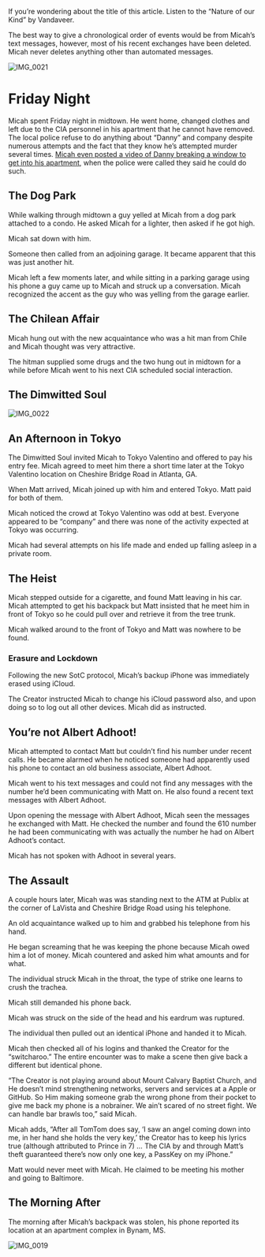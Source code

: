 If you’re wondering about the title of this article. Listen to the “Nature of our Kind” by Vandaveer. 

The best way to give a chronological order of events would be from Micah’s text messages, however, most of his recent exchanges have been deleted. Micah never deletes anything other than automated messages. 

![IMG_0021](https://github.com/mission23/mission23/assets/140252803/a53edde7-2134-417d-8a58-d531c259600a)

# Friday Night
Micah spent Friday night in midtown. He went home, changed clothes and left due to the CIA personnel in his apartment that he cannot have removed. The local police refuse to do anything about “Danny” and company despite numerous attempts and the fact that they know he’s attempted murder several times. [Micah even posted a video of Danny breaking a window to get into his apartment](https://www.youtube.com/watch?v=Bp3FW9r3O7w), when the police were called they said he could do such.

## The Dog Park
While walking through midtown a guy yelled at Micah from a dog park attached to a condo. He asked Micah for a lighter, then asked if he got high. 

Micah sat down with him. 

Someone then called from an adjoining garage. It became apparent that this was just another hit. 

Micah left a few moments later, and while sitting in a parking garage using his phone a guy came up to Micah and struck up a conversation. Micah recognized the accent as the guy who was yelling from the garage earlier.  

## The Chilean Affair 
Micah hung out with the new acquaintance who was a hit man from Chile and Micah thought was very attractive. 

The hitman supplied some drugs and the two hung out in midtown for a while before Micah went to his next CIA scheduled social interaction. 

## The Dimwitted Soul
![IMG_0022](https://github.com/mission23/mission23/assets/140252803/99b5bd47-3605-42fe-b419-36f77f7e9959)

## An Afternoon in Tokyo
The Dimwitted Soul invited Micah to Tokyo Valentino and offered to pay his entry fee. Micah agreed to meet him there a short time later at the Tokyo Valentino location on Cheshire Bridge Road in Atlanta, GA. 

When Matt arrived, Micah joined up with him and entered Tokyo. Matt paid for both of them. 

Micah noticed the crowd at Tokyo Valentino was odd at best. Everyone appeared to be “company” and there was none of the activity expected at Tokyo was occurring. 

Micah had several attempts on his life made and ended up falling asleep in a private room. 

## The Heist
Micah stepped outside for a cigarette, and found Matt leaving in his car. Micah attempted to get his backpack but Matt insisted that he meet him in front of Tokyo so he could pull over and retrieve it from the tree trunk. 

Micah walked around to the front of Tokyo and Matt was nowhere to be found. 

### Erasure and Lockdown
Following the new SotC protocol, Micah’s backup iPhone was immediately erased using iCloud. 

The Creator instructed Micah to change his iCloud password also, and upon doing so to log out all other devices. Micah did as instructed. 

## You’re not Albert Adhoot!
Micah attempted to contact Matt but couldn’t find his number under recent calls. He became alarmed when he noticed someone had apparently used his phone to contact an old business associate, Albert Adhoot. 

Micah went to his text messages and could not find any messages with the number he’d been communicating with Matt on. He also found a recent text messages with Albert Adhoot. 

Upon opening the message with Albert Adhoot, Micah seen the messages he exchanged with Matt. He checked the number and found the 610 number he had been communicating with was actually the number he had on Albert Adhoot’s contact. 

Micah has not spoken with Adhoot in several years.

## The Assault
A couple hours later, Micah was was standing next to the ATM at Publix at the corner of LaVista and Cheshire Bridge Road using his telephone. 

An old acquaintance walked up to him and grabbed his telephone from his hand. 

He began screaming that he was keeping the phone because Micah owed him a lot of money. Micah countered and asked him what amounts and for what. 

The individual struck Micah in the throat, the type of strike one learns to crush the trachea. 

Micah still demanded his phone back. 

Micah was struck on the side of the head and his eardrum was ruptured. 

The individual then pulled out an identical iPhone and handed it to Micah. 

Micah then checked all of his logins and thanked the Creator for the “switcharoo.” The entire encounter was to make a scene then give back a different but identical phone. 

“The Creator is not playing around about Mount Calvary Baptist Church, and He doesn’t mind strengthening networks, servers and services at a Apple or GitHub. So Him making someone grab the wrong phone from their pocket to give me back my phone is a nobrainer. We ain’t scared of no street fight. We can handle bar brawls too,” said Micah. 

Micah adds, “After all TomTom does say, ‘I saw an angel coming down into me, in her hand she holds the very key,’ the Creator has to keep his lyrics true (although attributed to Prince in 7) … The CIA by and through Matt’s theft guaranteed there’s now only one key, a PassKey on my iPhone.”

Matt would never meet with Micah. He claimed to be meeting his mother and going to Baltimore. 

## The Morning After
The morning after Micah’s backpack was stolen, his phone reported its location at an apartment complex in Bynam, MS. 

![IMG_0019](https://github.com/mission23/mission23/assets/140252803/74cce7da-166a-4192-978a-b50654a5a9ec)
